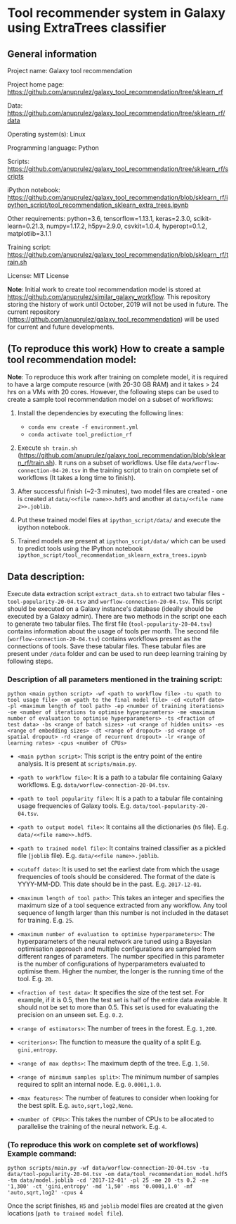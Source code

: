 # Tool recommender system in Galaxy using ExtraTrees classifier

## General information

Project name: Galaxy tool recommendation

Project home page: https://github.com/anuprulez/galaxy_tool_recommendation/tree/sklearn_rf

Data: https://github.com/anuprulez/galaxy_tool_recommendation/tree/sklearn_rf/data

Operating system(s): Linux

Programming language: Python

Scripts: https://github.com/anuprulez/galaxy_tool_recommendation/tree/sklearn_rf/scripts

iPython notebook: https://github.com/anuprulez/galaxy_tool_recommendation/blob/sklearn_rf/ipython_script/tool_recommendation_sklearn_extra_trees.ipynb

Other requirements: python=3.6, tensorflow=1.13.1, keras=2.3.0, scikit-learn=0.21.3, numpy=1.17.2, h5py=2.9.0, csvkit=1.0.4, hyperopt=0.1.2, matplotlib=3.1.1

Training script: https://github.com/anuprulez/galaxy_tool_recommendation/blob/sklearn_rf/train.sh

License: MIT License

**Note**: Initial work to create tool recommendation model is stored at https://github.com/anuprulez/similar_galaxy_workflow. This repository storing the history of work until October, 2019 will not be used in future. The current repository (https://github.com/anuprulez/galaxy_tool_recommendation) will be used for current and future developments.

## (To reproduce this work) How to create a sample tool recommendation model:

**Note**: To reproduce this work after training on complete model, it is required to have a large compute resource (with 20-30 GB RAM) and it takes > 24 hrs on a VMs with 20 cores. However, the following steps can be used to create a sample tool recommendation model on a subset of workflows:

1. Install the dependencies by executing the following lines:
    *    `conda env create -f environment.yml`
    *    `conda activate tool_prediction_rf`

2. Execute `sh train.sh` (https://github.com/anuprulez/galaxy_tool_recommendation/blob/sklearn_rf/train.sh). It runs on a subset of workflows. Use file `data/worflow-connection-04-20.tsv` in the training script to train on complete set of workflows (It takes a long time to finish).

3. After successful finish (~2-3 minutes), two model files are created - one is created at `data/<<file name>>.hdf5` and another at `data/<<file name 2>>.joblib`.

4. Put these trained model files at `ipython_script/data/` and execute the ipython notebook.

5. Trained models are present at `ipython_script/data/` which can be used to predict tools using the IPython notebook `ipython_script/tool_recommendation_sklearn_extra_trees.ipynb`

## Data description:

Execute data extraction script `extract_data.sh` to extract two tabular files - `tool-popularity-20-04.tsv` and `worflow-connection-20-04.tsv`. This script should be executed on a Galaxy instance's database (ideally should be executed by a Galaxy admin). There are two methods in the script one each to generate two tabular files. The first file (`tool-popularity-20-04.tsv`) contains information about the usage of tools per month. The second file (`worflow-connection-20-04.tsv`) contains workflows present as the connections of tools. Save these tabular files. These tabular files are present under `/data` folder and can be used to run deep learning training by following steps.

### Description of all parameters mentioned in the training script:

`python <main python script> -wf <path to workflow file> -tu <path to tool usage file> -om <path to the final model file> -cd <cutoff date> -pl <maximum length of tool path> -ep <number of training iterations> -oe <number of iterations to optimise hyperparamters> -me <maximum number of evaluation to optimise hyperparameters> -ts <fraction of test data> -bs <range of batch sizes> -ut <range of hidden units> -es <range of embedding sizes> -dt <range of dropout> -sd <range of spatial dropout> -rd <range of recurrent dropout> -lr <range of learning rates> -cpus <number of CPUs>`

   - `<main python script>`: This script is the entry point of the entire analysis. It is present at `scripts/main.py`.
   
   - `<path to workflow file>`: It is a path to a tabular file containing Galaxy workflows. E.g. `data/worflow-connection-20-04.tsv`.
   
   - `<path to tool popularity file>`: It is a path to a tabular file containing usage frequencies of Galaxy tools. E.g. `data/tool-popularity-20-04.tsv`.
   
   - `<path to output model file>`: It contains all the dictionaries (`h5` file). E.g. `data/<<file name>>.hdf5`.
   
   - `<path to trained model file>`: It contains trained classifier as a pickled file (`joblib` file). E.g. `data/<<file name>>.joblib`.
   
   - `<cutoff date>`: It is used to set the earliest date from which the usage frequencies of tools should be considered. The format of the date is YYYY-MM-DD. This date should be in the past. E.g. `2017-12-01`.

   - `<maximum length of tool path>`: This takes an integer and specifies the maximum size of a tool sequence extracted from any workflow. Any tool sequence of length larger than this number is not included in the dataset for training. E.g. `25`.

   - `<maximum number of evaluation to optimise hyperparameters>`: The hyperparameters of the neural network are tuned using a Bayesian optimisation approach and multiple configurations are sampled from different ranges of parameters. The number specified in this parameter is the number of configurations of hyperparameters evaluated to optimise them. Higher the number, the longer is the running time of the tool. E.g. `20`.

   - `<fraction of test data>`: It specifies the size of the test set. For example, if it is 0.5, then the test set is half of the entire data available. It should not be set to more than 0.5. This set is used for evaluating the precision on an unseen set. E.g. `0.2`.

   - `<range of estimators>`: The number of trees in the forest. E.g. `1,200`.

   - `<criterions>`: The function to measure the quality of a split E.g. `gini,entropy`.

   - `<range of max depths>`: The maximum depth of the tree. E.g. `1,50`.

   - `<range of minimum samples split>`: The minimum number of samples required to split an internal node. E.g. `0.0001,1.0`.

   - `<max features>`: The number of features to consider when looking for the best split. E.g. `auto,sqrt,log2,None`.

   - `<number of CPUs>`: This takes the number of CPUs to be allocated to parallelise the training of the neural network. E.g. `4`.

### (To reproduce this work on complete set of workflows) Example command:

   `python scripts/main.py -wf data/worflow-connection-20-04.tsv -tu data/tool-popularity-20-04.tsv -om data/tool_recommendation_model.hdf5 -tm data/model.joblib -cd '2017-12-01' -pl 25 -me 20 -ts 0.2 -ne '1,300' -ct 'gini,entropy' -md '1,50' -mss '0.0001,1.0' -mf 'auto,sqrt,log2' -cpus 4`

Once the script finishes, `H5` and `joblib` model files are created at the given locations (`path to trained model file`).
